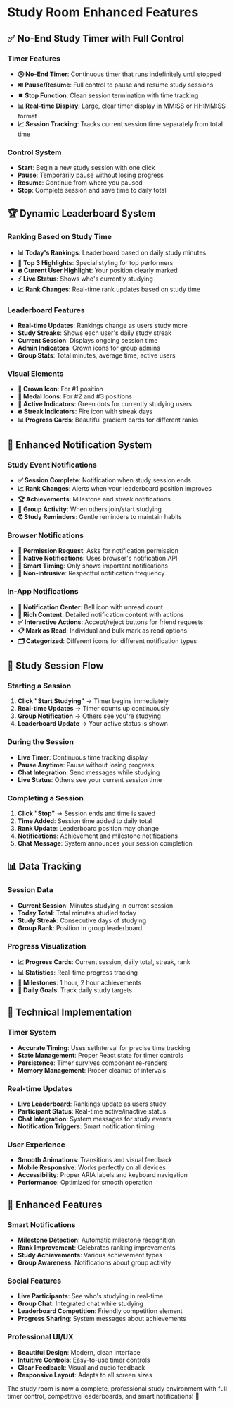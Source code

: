 # Study Room Enhanced Features

## ✅ No-End Study Timer with Full Control

### Timer Features

- **🕒 No-End Timer**: Continuous timer that runs indefinitely until stopped
- **⏯️ Pause/Resume**: Full control to pause and resume study sessions
- **⏹️ Stop Function**: Clean session termination with time tracking
- **📊 Real-time Display**: Large, clear timer display in MM:SS or HH:MM:SS format
- **📈 Session Tracking**: Tracks current session time separately from total time

### Control System

- **Start**: Begin a new study session with one click
- **Pause**: Temporarily pause without losing progress
- **Resume**: Continue from where you paused
- **Stop**: Complete session and save time to daily total

## 🏆 Dynamic Leaderboard System

### Ranking Based on Study Time

- **📊 Today's Rankings**: Leaderboard based on daily study minutes
- **👑 Top 3 Highlights**: Special styling for top performers
- **🔥 Current User Highlight**: Your position clearly marked
- **⚡ Live Status**: Shows who's currently studying
- **📈 Rank Changes**: Real-time rank updates based on study time

### Leaderboard Features

- **Real-time Updates**: Rankings change as users study more
- **Study Streaks**: Shows each user's daily study streak
- **Current Session**: Displays ongoing session time
- **Admin Indicators**: Crown icons for group admins
- **Group Stats**: Total minutes, average time, active users

### Visual Elements

- **🥇 Crown Icon**: For #1 position
- **🥈 Medal Icons**: For #2 and #3 positions
- **💚 Active Indicators**: Green dots for currently studying users
- **🔥 Streak Indicators**: Fire icon with streak days
- **📊 Progress Cards**: Beautiful gradient cards for different ranks

## 🔔 Enhanced Notification System

### Study Event Notifications

- **✅ Session Complete**: Notification when study session ends
- **📈 Rank Changes**: Alerts when your leaderboard position improves
- **🏆 Achievements**: Milestone and streak notifications
- **👥 Group Activity**: When others join/start studying
- **⏰ Study Reminders**: Gentle reminders to maintain habits

### Browser Notifications

- **🔔 Permission Request**: Asks for notification permission
- **📱 Native Notifications**: Uses browser's notification API
- **🎯 Smart Timing**: Only shows important notifications
- **🔕 Non-intrusive**: Respectful notification frequency

### In-App Notifications

- **🔔 Notification Center**: Bell icon with unread count
- **📝 Rich Content**: Detailed notification content with actions
- **✅ Interactive Actions**: Accept/reject buttons for friend requests
- **📋 Mark as Read**: Individual and bulk mark as read options
- **🗂️ Categorized**: Different icons for different notification types

## 🎯 Study Session Flow

### Starting a Session

1. **Click "Start Studying"** → Timer begins immediately
2. **Real-time Updates** → Timer counts up continuously
3. **Group Notification** → Others see you're studying
4. **Leaderboard Update** → Your active status is shown

### During the Session

- **Live Timer**: Continuous time tracking display
- **Pause Anytime**: Pause without losing progress
- **Chat Integration**: Send messages while studying
- **Live Status**: Others see your current session time

### Completing a Session

1. **Click "Stop"** → Session ends and time is saved
2. **Time Added**: Session time added to daily total
3. **Rank Update**: Leaderboard position may change
4. **Notifications**: Achievement and milestone notifications
5. **Chat Message**: System announces your session completion

## 📊 Data Tracking

### Session Data

- **Current Session**: Minutes studying in current session
- **Today Total**: Total minutes studied today
- **Study Streak**: Consecutive days of studying
- **Group Rank**: Position in group leaderboard

### Progress Visualization

- **📈 Progress Cards**: Current session, daily total, streak, rank
- **📊 Statistics**: Real-time progress tracking
- **🎯 Milestones**: 1 hour, 2 hour achievements
- **📅 Daily Goals**: Track daily study targets

## 🚀 Technical Implementation

### Timer System

- **Accurate Timing**: Uses setInterval for precise time tracking
- **State Management**: Proper React state for timer controls
- **Persistence**: Timer survives component re-renders
- **Memory Management**: Proper cleanup of intervals

### Real-time Updates

- **Live Leaderboard**: Rankings update as users study
- **Participant Status**: Real-time active/inactive status
- **Chat Integration**: System messages for study events
- **Notification Triggers**: Smart notification timing

### User Experience

- **Smooth Animations**: Transitions and visual feedback
- **Mobile Responsive**: Works perfectly on all devices
- **Accessibility**: Proper ARIA labels and keyboard navigation
- **Performance**: Optimized for smooth operation

## 🎉 Enhanced Features

### Smart Notifications

- **Milestone Detection**: Automatic milestone recognition
- **Rank Improvement**: Celebrates ranking improvements
- **Study Achievements**: Various achievement types
- **Group Awareness**: Notifications about group activity

### Social Features

- **Live Participants**: See who's studying in real-time
- **Group Chat**: Integrated chat while studying
- **Leaderboard Competition**: Friendly competition element
- **Progress Sharing**: System messages about achievements

### Professional UI/UX

- **Beautiful Design**: Modern, clean interface
- **Intuitive Controls**: Easy-to-use timer controls
- **Clear Feedback**: Visual and audio feedback
- **Responsive Layout**: Adapts to all screen sizes

The study room is now a complete, professional study environment with full timer control, competitive leaderboards, and smart notifications! 🎯
